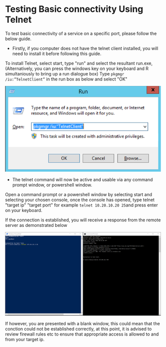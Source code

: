 # Testing Basic connectivity Using Telnet

To test basic connectivity of a service on a specific port, please follow the below guide.

* Firstly, if you computer does not have the telnet client installed, you will need to install it before following this guide.

To install Telnet, select start, type "run" and select the resultant run.exe, (Alternatively, you can press the windows key on your keyboard and R simultaniously to bring up a run dialogue box)
Type `pkgmgr /iu:”TelnetClient”` in the run box as below and select "OK"

![Install Telnet](Images/telnet/telnetinstalltrimmed.PNG)

* The telnet command will now be active and usable via any command prompt window, or powershell window.

Open a command prompt or a powershell window by selecting start and selecting your chosen console, once the console has opened, type telnet "target ip" "target port" for example `telnet 10.20.10.20 25`and press enter on your keyboard.

If the connection is established, you will receive a response from the remote server as demonstrated below

![Telnet Demo 80-25](Images/telnet/pscmdtelnet.PNG)

If however, you are presented with a blank window, this could mean that the conction could not be established correctly, at this point, it is advised to review firewall rules etc to ensure that appropriate access is allowed to and from your target ip.
